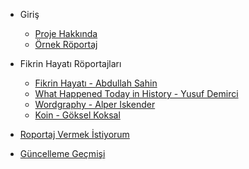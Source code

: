 * Giriş

  * [Proje Hakkında](giris/projehakkinda.md)
  * [Örnek Röportaj](giris/ornek-roportaj.md.md)

* Fikrin Hayatı Röportajları

  * [Fikrin Hayatı - Abdullah Sahin](roportajlar/1_fikrin_hayati.md)
  * [What Happened Today in History - Yusuf Demirci](roportajlar/2_what_happened.md)
  * [Wordgraphy - Alper Iskender](roportajlar/3_wordgraphy.md)
  * [Koin - Göksel Koksal](roportajlar/4_koin.md)

* [Roportaj Vermek İstiyorum](roportajvermekistiyorum.md)
* [Güncelleme Geçmişi](guncellemegecmisi.md)
